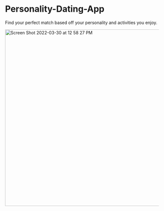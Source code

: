 # Personality-Dating-App
Find your perfect match based off your personality and activities you enjoy. 

<img width="577" alt="Screen Shot 2022-03-30 at 12 58 27 PM" src="https://user-images.githubusercontent.com/17160832/160890521-edbb348c-e46a-4633-ae61-84283cbcae7d.png">

